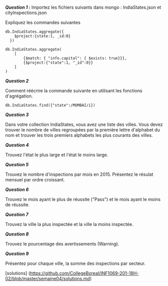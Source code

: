 ***Question 1 :*** Importez les fichiers suivants dans mongo : IndiaStates.json et cityInspections.json

Expliquez les commandes suivantes 
```
db.IndiaStates.aggregate({
    $project:{state:1, _id:0}
  })
  
db.IndiaStates.aggregate(
    [
        {$match: { "info.capital": { $exists: true}}},
        {$project:{"state":1, "_id":0}}
    ]
)
```
***Question 2***

Comment réécrire la commande suivante en utilisant les fonctions d'agrégation.
```
db.IndiaStates.find({"state":/MUMBAI/i})
```

***Question 3***

Dans votre collection IndiaStates, vous avez une liste des villes. Vous devez trouver le nombre de villes regroupées par la première lettre d'alphabet du nom et trouver les trois premiers alphabets les plus courants des villes.

***Question 4***

Trouvez l'état le plus large et l'état le moins large.

***Question 5***

Trouvez le nombre d'inspections par mois en 2015. Présentez le résulat mensuel par ordre croissant.

***Question 6***

Trouvez le mois ayant le plus de réussite ("Pass") et le mois ayant le moins de réussite.

***Question 7***

Trouvez la ville la plus inspectée et la ville la moins inspectée.

***Question 8***

Trouvez le pourcentage des avertissements (Warning).

***Question 9***

Présentez pour chaque ville, la somme des inspections par secteur.


[solutions] (https://github.com/CollegeBoreal/INF1069-201-18H-02/blob/master/semaine04/solutions.md)
